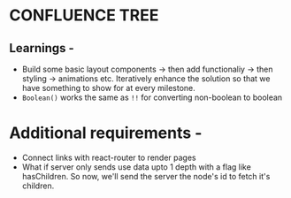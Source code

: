 # CONFLUENCE TREE

## Learnings -

- Build some basic layout components -> then add functionaliy -> then styling -> animations etc. Iteratively enhance the solution so that we have something to show for at every milestone.
- `Boolean()` works the same as `!!` for converting non-boolean to boolean

# Additional requirements -

- Connect links with react-router to render pages
- What if server only sends use data upto 1 depth with a flag like hasChildren. So now, we'll send the server the node's id to fetch it's children.
